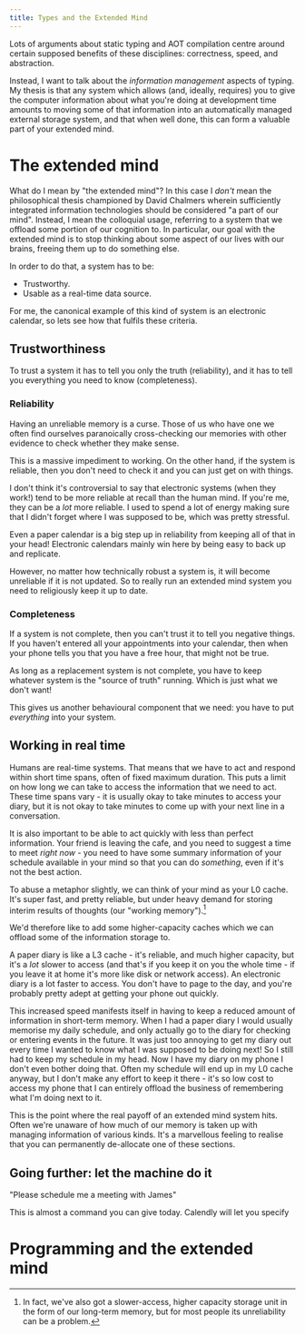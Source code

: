 ```yaml
---
title: Types and the Extended Mind
---
```


Lots of arguments about static typing and AOT compilation centre around certain
supposed benefits of these disciplines: correctness, speed, and abstraction.

Instead, I want to talk about the *information management* aspects of typing. My
thesis is that any system which allows (and, ideally, requires) you to give the
computer information about what you're doing at development time amounts to
moving some of that information into an automatically managed external storage
system, and that when well done, this can form a valuable part of your extended
mind.

# The extended mind

What do I mean by "the extended mind"? In this case I *don't* mean the
philosophical thesis championed by David Chalmers wherein sufficiently integrated
information technologies should be considered "a part of our mind". Instead, I
mean the colloquial usage, referring to a system that we offload some
portion of our cognition to. In particular, our goal with the extended mind is
to stop thinking about some aspect of our lives with our brains, freeing them 
up to do something else.

In order to do that, a system has to be:
- Trustworthy.
- Usable as a real-time data source.

For me, the canonical example of this kind of system is an electronic calendar,
so lets see how that fulfils these criteria.

## Trustworthiness

To trust a system it has to tell you only the truth (reliability), and it has to
tell you everything you need to know (completeness).

### Reliability

Having an unreliable memory is a curse. Those of us who have one we often find ourselves
paranoically cross-checking our memories with other evidence to check whether
they make sense.

This is a massive impediment to working. On the other hand, if the system is reliable, then you
don't need to check it and you can just get on with things.

I don't think it's controversial to say that electronic systems (when they
work!) tend to be more reliable at recall than the human mind. If you're me,
they can be a *lot* more reliable. I used to spend a lot of energy making sure
that I didn't forget where I was supposed to be, which was pretty stressful.

Even a paper calendar is a big step up in reliability from keeping all of that in
your head! Electronic calendars mainly win here by being easy to back up and
replicate.

However, no matter how technically robust a system is, it will become unreliable
if it is not updated. So to really run an extended mind system you need to
religiously keep it up to date.

### Completeness

If a system is not complete, then you can't trust it to tell you negative
things. If you haven't entered all your appointments into your calendar, then
when your phone tells you that you have a free hour, that might not be true.

As long as a replacement system is not complete, you have to keep whatever
system is the "source of truth" running. Which is just what we don't want!

This gives us another behavioural component that we need: you have to put
*everything* into your system.

## Working in real time 

Humans are real-time systems. That means that we have to act and respond within
short time spans, often of fixed maximum duration. This puts a limit on how long
we can take to access the information that we need to act. These time spans
vary - it is usually okay to take minutes to access your diary, but it is not
okay to take minutes to come up with your next line in a conversation.

It is also important to be able to act quickly with less than perfect
information. Your friend is leaving the cafe, and you need to suggest a
time to meet *right now* - you need to have some summary information of your schedule
available in your mind so that you can do *something*, even if it's not the best
action.

To abuse a metaphor slightly, we can think of your mind as your L0 cache. It's
super fast, and pretty reliable, but under heavy demand for storing interim results of thoughts (our
"working memory").[^memory]

[^memory]: In fact, we've also got a slower-access, higher capacity storage unit
    in the form of our long-term memory, but for most people its unreliability
    can be a problem.

We'd therefore like to add some higher-capacity caches which we can offload some
of the information storage to.  
    
A paper diary is like a L3 cache - it's reliable, and much higher capacity, but
it's a *lot* slower to access (and that's if you keep it on you the whole time -
if you leave it at home it's more like disk or network access). 
An electronic diary is a lot faster to access. You don't have to page to the
day, and you're probably pretty adept at getting your phone out quickly.

This increased speed manifests itself in having to keep a reduced amount of
information in short-term memory. When I had a paper diary I would usually memorise my daily schedule, and only actually go to
the diary for checking or entering events in the future. It was just too
annoying to get my diary out every time I wanted to know what I was supposed to
be doing next! So I still had to keep my schedule in my head. Now I have my
diary on my phone I don't even bother doing that. Often my schedule will end up
in my L0 cache anyway, but I don't make any effort to keep it there - it's so
low cost to access my phone that I can entirely offload the business of
remembering what I'm doing next to it.

This is the point where the real payoff of an extended mind system hits. Often
we're unaware of how much of our memory is taken up with managing information of
various kinds. It's a marvellous feeling to realise that you can permanently
de-allocate one of these sections.

## Going further: let the machine do it

"Please schedule me a meeting with James"

This is almost a command you can give today. Calendly will let you specify 

# Programming and the extended mind
 


